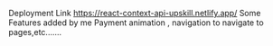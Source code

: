 Deployment Link https://react-context-api-upskill.netlify.app/ 
Some Features added by me Payment animation , navigation to navigate to pages,etc.......
